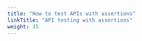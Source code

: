 ```yaml
---
title: "How to test APIs with assertions"
linkTitle: "API testing with assertions"
weight: 35
---
```

